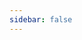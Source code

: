 ```yaml
---
sidebar: false
---
```

<script setup>
import { withBase, useData } from 'vitepress'
const { theme } = useData()
import ArticleList from '@/components/article/List.vue'
import Pagination from '@/components/article/Pagination.vue'
import ArticleTag from '@/components/article/Tag.vue'
const pageSize = theme.value.pageSize
let articles = theme.value.articles
const tag = 'vite'

  articles = articles.filter(({ frontMatter: { tags = [] } }) => tags.includes('vite'))

articles = articles.slice(3 * (1 - 1), 3 * 1)
const href = function (page) {
  return withBase(`/paging/tag/vite/page_${page}.html`)
}
</script>
<article-tag :current-tag="'vite'" />
<article-list :articles="articles" />
<pagination :articles="articles" :current-page="1" :page-count="1" :href="href" />
